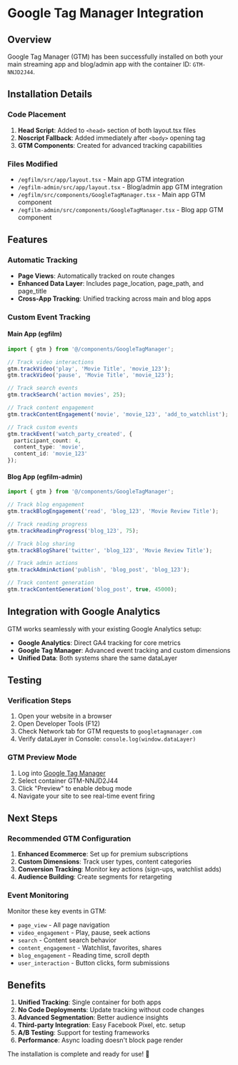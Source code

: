 # Google Tag Manager Integration

## Overview

Google Tag Manager (GTM) has been successfully installed on both your main streaming app and blog/admin app with the container ID: `GTM-NNJD2J44`.

## Installation Details

### Code Placement
1. **Head Script**: Added to `<head>` section of both layout.tsx files
2. **Noscript Fallback**: Added immediately after `<body>` opening tag
3. **GTM Components**: Created for advanced tracking capabilities

### Files Modified
- `/egfilm/src/app/layout.tsx` - Main app GTM integration
- `/egfilm-admin/src/app/layout.tsx` - Blog/admin app GTM integration
- `/egfilm/src/components/GoogleTagManager.tsx` - Main app GTM component
- `/egfilm-admin/src/components/GoogleTagManager.tsx` - Blog app GTM component

## Features

### Automatic Tracking
- **Page Views**: Automatically tracked on route changes
- **Enhanced Data Layer**: Includes page_location, page_path, and page_title
- **Cross-App Tracking**: Unified tracking across main and blog apps

### Custom Event Tracking

#### Main App (egfilm)
```typescript
import { gtm } from '@/components/GoogleTagManager';

// Track video interactions
gtm.trackVideo('play', 'Movie Title', 'movie_123');
gtm.trackVideo('pause', 'Movie Title', 'movie_123');

// Track search events
gtm.trackSearch('action movies', 25);

// Track content engagement
gtm.trackContentEngagement('movie', 'movie_123', 'add_to_watchlist');

// Track custom events
gtm.trackEvent('watch_party_created', {
  participant_count: 4,
  content_type: 'movie',
  content_id: 'movie_123'
});
```

#### Blog App (egfilm-admin)
```typescript
import { gtm } from '@/components/GoogleTagManager';

// Track blog engagement
gtm.trackBlogEngagement('read', 'blog_123', 'Movie Review Title');

// Track reading progress
gtm.trackReadingProgress('blog_123', 75);

// Track blog sharing
gtm.trackBlogShare('twitter', 'blog_123', 'Movie Review Title');

// Track admin actions
gtm.trackAdminAction('publish', 'blog_post', 'blog_123');

// Track content generation
gtm.trackContentGeneration('blog_post', true, 45000);
```

## Integration with Google Analytics

GTM works seamlessly with your existing Google Analytics setup:
- **Google Analytics**: Direct GA4 tracking for core metrics
- **Google Tag Manager**: Advanced event tracking and custom dimensions
- **Unified Data**: Both systems share the same dataLayer

## Testing

### Verification Steps
1. Open your website in a browser
2. Open Developer Tools (F12)
3. Check Network tab for GTM requests to `googletagmanager.com`
4. Verify dataLayer in Console: `console.log(window.dataLayer)`

### GTM Preview Mode
1. Log into [Google Tag Manager](https://tagmanager.google.com)
2. Select container GTM-NNJD2J44
3. Click "Preview" to enable debug mode
4. Navigate your site to see real-time event firing

## Next Steps

### Recommended GTM Configuration
1. **Enhanced Ecommerce**: Set up for premium subscriptions
2. **Custom Dimensions**: Track user types, content categories
3. **Conversion Tracking**: Monitor key actions (sign-ups, watchlist adds)
4. **Audience Building**: Create segments for retargeting

### Event Monitoring
Monitor these key events in GTM:
- `page_view` - All page navigation
- `video_engagement` - Play, pause, seek actions
- `search` - Content search behavior
- `content_engagement` - Watchlist, favorites, shares
- `blog_engagement` - Reading time, scroll depth
- `user_interaction` - Button clicks, form submissions

## Benefits

1. **Unified Tracking**: Single container for both apps
2. **No Code Deployments**: Update tracking without code changes
3. **Advanced Segmentation**: Better audience insights
4. **Third-party Integration**: Easy Facebook Pixel, etc. setup
5. **A/B Testing**: Support for testing frameworks
6. **Performance**: Async loading doesn't block page render

The installation is complete and ready for use! 🚀